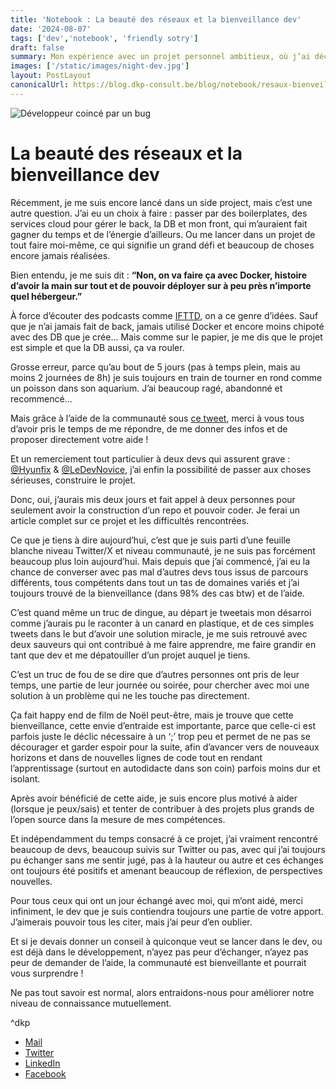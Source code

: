 ```yaml
---
title: 'Notebook : La beauté des réseaux et la bienveillance dev'
date: '2024-08-07'
tags: ['dev','notebook', 'friendly sotry']
draft: false
summary: Mon expérience avec un projet personnel ambitieux, où j’ai décidé de tout faire moi-même malgré un manque initial de compétences. Grâce à l’aide bienveillante de développeurs, j’ai surmonté ces défis. La collaboration et de l’entraide sont importante dans notre communauté. Cet article est une reconnaissance de cette aide précieuse et un encouragement à contribuer et venir en aide.
images: ['/static/images/night-dev.jpg']
layout: PostLayout
canonicalUrl: https://blog.dkp-consult.be/blog/notebook/resaux-bienveillant
---
```


![Développeur coincé par un bug](/static/images/night-dev.jpg "Un développeur fatigué, assis à son bureau tard dans la nuit, la tête appuyée sur sa main, devant son ordinateur. La scène est éclairée par la lumière bleue de l'écran, avec un décor de bureau en arrière-plan, comprenant des étagères et des affiches au mur. L'image illustre la fatigue et le désespoir lors d'un bug trop grand pour un développeurs.")


# La beauté des réseaux et la bienveillance dev

Récemment, je me suis encore lancé dans un side project, mais c’est une autre question. J’ai eu un choix à faire : passer par des boilerplates, des services cloud pour gérer le back, la DB et mon front, qui m’auraient fait gagner du temps et de l’énergie d’ailleurs. Ou me lancer dans un projet de tout faire moi-même, ce qui signifie un grand défi et beaucoup de choses encore jamais réalisées.

Bien entendu, je me suis dit : **“Non, on va faire ça avec Docker, histoire d’avoir la main sur tout et de pouvoir déployer sur à peu près n’importe quel hébergeur.”** 

À force d’écouter des podcasts comme [IFTTD](https://www.ifttd.io/), on a ce genre d’idées. Sauf que je n’ai jamais fait de back, jamais utilisé Docker et encore moins chipoté avec des DB que je crée… Mais comme sur le papier, je me dis que le projet est simple et que la DB aussi, ça va rouler.

Grosse erreur, parce qu’au bout de 5 jours (pas à temps plein, mais au moins 2 journées de 8h) je suis toujours en train de tourner en rond comme un poisson dans son aquarium. J’ai beaucoup ragé, abandonné et recommencé... 

Mais grâce à l’aide de la communauté sous [ce tweet](https://x.com/dkp_consult/status/1820787721847095560), merci à vous tous d’avoir pris le temps de me répondre, de me donner des infos et de proposer directement votre aide !

Et un remerciement tout particulier à deux devs qui assurent grave : [@Hyunfix](https://x.com/Hyunfix1) & [@LeDevNovice](https://x.com/ledevnovice), j’ai enfin la possibilité de passer aux choses sérieuses, construire le projet.

Donc, oui, j’aurais mis deux jours et fait appel à deux personnes pour seulement avoir la construction d’un repo et pouvoir coder. Je ferai un article complet sur ce projet et les difficultés rencontrées.

Ce que je tiens à dire aujourd’hui, c’est que je suis parti d’une feuille blanche niveau Twitter/X et niveau communauté, je ne suis pas forcément beaucoup plus loin aujourd’hui. Mais depuis que j’ai commencé, j’ai eu la chance de converser avec pas mal d’autres devs tous issus de parcours différents, tous compétents dans tout un tas de domaines variés et j’ai toujours trouvé de la bienveillance (dans 98% des cas btw) et de l’aide.

C’est quand même un truc de dingue, au départ je tweetais mon désarroi comme j’aurais pu le raconter à un canard en plastique, et de ces simples tweets dans le but d’avoir une solution miracle, je me suis retrouvé avec deux sauveurs qui ont contribué à me faire apprendre, me faire grandir en tant que dev et me dépatouiller d’un projet auquel je tiens.

C’est un truc de fou de se dire que d’autres personnes ont pris de leur temps, une partie de leur journée ou soirée, pour chercher avec moi une solution à un problème qui ne les touche pas directement.

Ça fait happy end de film de Noël peut-être, mais je trouve que cette bienveillance, cette envie d’entraide est importante, parce que celle-ci est parfois juste le déclic nécessaire à un ‘;’ trop peu et permet de ne pas se décourager et garder espoir pour la suite, afin d’avancer vers de nouveaux horizons et dans de nouvelles lignes de code tout en rendant l’apprentissage (surtout en autodidacte dans son coin) parfois moins dur et isolant.

Après avoir bénéficié de cette aide, je suis encore plus motivé à aider (lorsque je peux/sais) et tenter de contribuer à des projets plus grands de l’open source dans la mesure de mes compétences.

Et indépendamment du temps consacré à ce projet, j’ai vraiment rencontré beaucoup de devs, beaucoup suivis sur Twitter ou pas, avec qui j’ai toujours pu échanger sans me sentir jugé, pas à la hauteur ou autre et ces échanges ont toujours été positifs et amenant beaucoup de réflexion, de perspectives nouvelles.

Pour tous ceux qui ont un jour échangé avec moi, qui m’ont aidé, merci infiniment, le dev que je suis contiendra toujours une partie de votre apport. J’aimerais pouvoir tous les citer, mais j’ai peur d’en oublier.

Et si je devais donner un conseil à quiconque veut se lancer dans le dev, ou est déjà dans le développement, n’ayez pas peur d’échanger, n’ayez pas peur de demander de l’aide, la communauté est bienveillante et pourrait vous surprendre !

Ne pas tout savoir est normal, alors entraidons-nous pour améliorer notre niveau de connaissance mutuellement.

^dkp


- [Mail](mailto:contact@dkp-consult.be)
- [Twitter](https://twitter.com/dkp_consult)
- [LinkedIn](https://www.linkedin.com/in/pierre-debski/)
- [Facebook](https://www.facebook.com/dkpconsult)